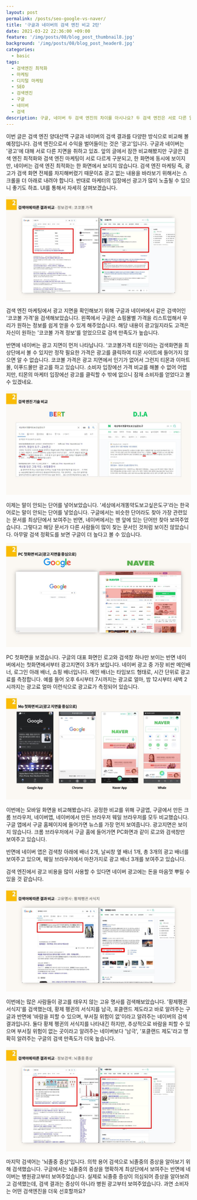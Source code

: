 ```yaml
---
layout: post
permalink: /posts/seo-google-vs-naver/
title: '구글과 네이버의 검색 엔진 비교 2탄'
date: 2021-03-22 22:36:00 +09:00
feature: '/img/posts/08/blog_post_thumbnail8.jpg'
background: '/img/posts/08/blog_post_header8.jpg'
categories:
  - basic
tags:
  - 검색엔진 최적화
  - 마케팅
  - 디지털 마케팅
  - SEO
  - 검색엔진
  - 구글
  - 네이버
  - 검색
description: 구글, 네이버 두 검색 엔진의 차이를 아시나요? 두 검색 엔진은 서로 다른 알고리즘을 이용합니다. 구글은 자연어 검색에 좀 더 치충하고, 네이버는 사용자 검색 결과에 기준을 적용한 알고리즘이죠. 자강두천 구글과 네이버의 비교를 살펴보시죠
---
```

이번 글은 검색 엔진 양대산맥 구글과 네이버의 검색 결과를 다양한 방식으로 비교해 볼 예정입니다. 검색 엔진으로서 수익을 벌어들이는 것은 '광고'입니다. 구글과 네이버는 '광고'에 대해 서로 다른 지면을 취하고 있죠. 앞의 글에서 잠깐 비교해봤지만 구글은 검색 엔진 최적화와 검색 엔진 마케팅이 서로 다르게 구분되고, 한 화면에 동시에 보이지만, 네이버는 검색 엔진 최적화는 한 화면에서 보이지 않습니다. 검색 엔진 마케팅 즉, 광고가 검색 화면 전체를 차지해버렸기 때문이죠 광고 없는 내용을 바라보기 위해서는 스크롤을 더 아래로 내려야 합니다. 반대로 마케터의 입장에선 광고가 많이 노출될 수 있으니 좋기도 하죠. UI를 통해서 자세히 살펴보겠습니다.

![cocoball price](/img/posts/08/01.png)

검색 엔진 마케팅에서 광고 지면을 확인해보기 위해 구글과 네이버에서 같은 검색어인 '코코볼 가격'을 검색해보았습니다. 왼쪽에서 구글은 쇼핑몰별 가격을 리스트업해서 우리가 원하는 정보를 쉽게 얻을 수 있게 해주었습니다. 해당 내용이 광고일지라도 고객은 자신이 원하는 '코코볼 가격 정보'를 얻었으므로 검색 만족도가 높습니다.

반면에 네이버는 광고 지면이 먼저 나타납니다. '코코볼가격 티몬'이라는 검색화면을 최상단에서 볼 수 있지만 정작 필요한 가격은 광고를 클릭하여 티몬 사이트에 들어가지 않으면 알 수 없습니다. 코코볼 가격은 광고 지면에서 인기가 없어서 그런지 티몬과 이마트몰, 이푸드몰만 광고를 하고 있습니다. 소비자 입장에선 가격 비교를 해볼 수 없어 어렵지만, 티몬의 마케터 입장에선 광고를 클릭할 수 밖에 없으니 잠재 소비자를 얻었다고 볼 수 있겠네요.

![lorem ipsum](/img/posts/08/02.png)

이제는 말이 안되는 단어를 넣어보았습니다. '세상에서개똥약도보고싶은도구'라는 한국어로는 말이 안되는 단어를 넣었습니다. 구글에서는 비슷한 단어라도 찾아 가장 관련있는 문서를 최상단에서 보여주는 반면, 네이버에서는 맨 앞에 있는 단어만 찾아 보여주었습니다. 그렇다고 해당 문서가 다른 사람들이 많이 찾는 문서인 것처럼 보이진 않았습니다. 아무말 검색 정확도를 보면 구글이 더 높다고 볼 수 있습니다.

![pc screen](/img/posts/08/03.png)

PC 첫화면을 보겠습니다. 구글의 대표 화면인 로고와 검색창 하나만 보이는 반면 네이버에서는 첫화면에서부터 광고지면이 3개가 보입니다. 네이버 광고 중 가장 비싼 메인배너, 로그인 아래 배너, 쇼핑 배너입니다.  메인 배너는 타임보드 형태로, 시간 단위로 광고료를 측정합니다. 예를 들어 오후 6시부터 7시까지는 광고료 얼마, 밤 12시부터 새벽 2시까지는 광고료 얼마 이런식으로 광고료가 측정되어 있습니다. 

![mobile screen](/img/posts/08/04.png)

이번에는 모바일 화면을 비교해봤습니다. 공정한 비교를 위해 구글앱, 구글에서 만든 크롬 브라우저, 네이버앱, 네이버에서 만든 브라우저 웨일 브라우저를 모두 비교했습니다. 구글 앱에서 구글 홈페이지에 들어가면 뉴스를 가장 먼저 보여줍니다. 광고지면은 보이지 않습니다. 크롬 브라우저에서 구글 홈에 들어가면 PC화면과 같이 로고와 검색창만 보여주고 있습니다.

반면에 네이버 앱은 검색창 아래에 배너 2개, 날씨창 옆 배너 1개, 총 3개의 광고 배너를 보여주고 있으며, 웨일 브라우저에서 마찬가지로 광고 배너 3개를 보여주고 있습니다. 

검색 엔진에서 광고 비용을 많이 사용할 수 있다면 네이버 광고에는 돈을 마음껏 뿌릴 수 있을 것 같습니다.

![Emperor penguin](/img/posts/08/05.png)

이번에는 많은 사람들이 광고를 태우지 않는 고유 명사를 검색해보았습니다. '황제펭귄 서식지'를 검색했는데, 황제 펭귄의 서식지를 남극, 포클랜드 제도라고 바로 알려주는 구글과 반면에 '바람을 피할 수 있으며, 부서질 위험이 없'이라고 알려주는 네이버의 검색 결과입니다. 둘다 황제 펭귄의 서식지를 나타내긴 하지만, 추상적으로 바람을 피할 수 있으며 부서질 위험이 없는 곳이라고 알려주는 네이버보다 '남극', '포클랜드 제도'라고 명확히 알려주는 구글의 검색 만족도가 더욱 높습니다.

![Stroke symptoms](/img/posts/08/06.png)

마지막 검색어는 '뇌졸중 증상'입니다. 의학 용어 검색으로 뇌졸중의 증상을 알아보기 위해 검색했습니다. 구글에서는 뇌졸중의 증상을 명확하게 최상단에서 보여주는 반면에 네이버는 병원광고부터 보여주었습니다. 실제로 뇌졸중 증상이 의심되어 증상을 알아보려고 검색했는데, 검색 결과는 증상이 아니라 병원 광고부터 보여주었습니다. 과연 소비자는 어떤 검색엔진을 더욱 선호할까요?